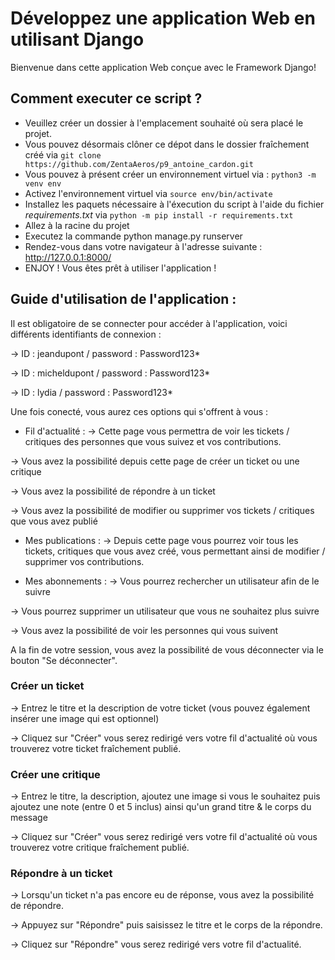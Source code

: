 # Développez une application Web en utilisant Django
Bienvenue dans cette application Web conçue avec le Framework Django!

## Comment executer ce script ?
* Veuillez créer un dossier à l'emplacement souhaité où sera placé le projet.
* Vous pouvez désormais clôner ce dépot dans le dossier fraîchement créé via `git clone https://github.com/ZentaAeros/p9_antoine_cardon.git`
* Vous pouvez à présent créer un environnement virtuel via : `python3 -m venv env`
* Activez l'environnement virtuel via `source env/bin/activate`
* Installez les paquets nécessaire à l'éxecution du script à l'aide du fichier *requirements.txt* via `python -m pip install -r requirements.txt`
* Allez à la racine du projet
* Executez la commande python manage.py runserver
* Rendez-vous dans votre navigateur à l'adresse suivante : http://127.0.0.1:8000/
* ENJOY ! Vous êtes prêt à utiliser l'application !

## Guide d'utilisation de l'application :
Il est obligatoire de se connecter pour accéder à l'application, voici différents identifiants de connexion :

-> ID : jeandupont / password : Password123*

-> ID : micheldupont / password : Password123*

-> ID : lydia / password : Password123*

Une fois conecté, vous aurez ces options qui s'offrent à vous : 

* Fil d'actualité :
-> Cette page vous permettra de voir les tickets / critiques des personnes que vous suivez et vos contributions.

-> Vous avez la possibilité depuis cette page de créer un ticket ou une critique

-> Vous avez la possibilité de répondre à un ticket

-> Vous avez la possibilité de modifier ou supprimer vos tickets / critiques que vous avez publié

* Mes publications : 
-> Depuis cette page vous pourrez voir tous les tickets, critiques que vous avez créé, vous permettant ainsi de modifier / supprimer vos contributions.

* Mes abonnements :
-> Vous pourrez rechercher un utilisateur afin de le suivre 

-> Vous pourrez supprimer un utilisateur que vous ne souhaitez plus suivre

-> Vous avez la possibilité de voir les personnes qui vous suivent

A la fin de votre session, vous avez la possibilité de vous déconnecter via le bouton "Se déconnecter".


### Créer un ticket
-> Entrez le titre et la description de votre ticket (vous pouvez également insérer une image qui est optionnel)

-> Cliquez sur "Créer" vous serez redirigé vers votre fil d'actualité où vous trouverez votre ticket fraîchement publié.

### Créer une critique
-> Entrez le titre, la description, ajoutez une image si vous le souhaitez puis ajoutez une note (entre 0 et 5 inclus) ainsi qu'un grand titre & le corps du message

-> Cliquez sur "Créer" vous serez redirigé vers votre fil d'actualité où vous trouverez votre critique fraîchement publié.

### Répondre à un ticket
-> Lorsqu'un ticket n'a pas encore eu de réponse, vous avez la possibilité de répondre.

-> Appuyez sur "Répondre" puis saisissez le titre et le corps de la répondre.

-> Cliquez sur "Répondre" vous serez redirigé vers votre fil d'actualité.
